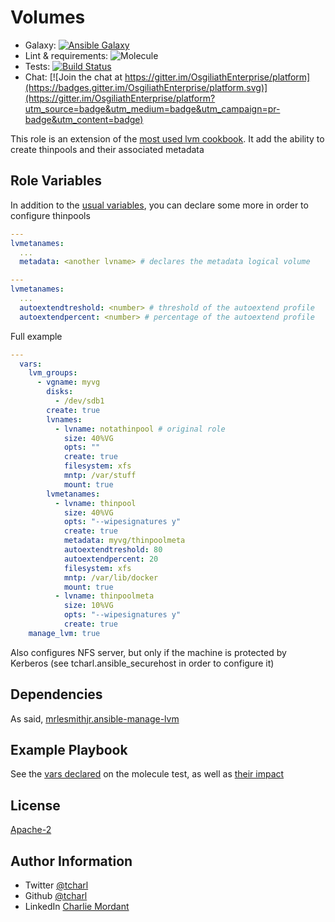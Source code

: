 Volumes
=========

* Galaxy: [![Ansible Galaxy](https://img.shields.io/badge/galaxy-tcharl.ansible_volumes-660198.svg?style=flat)](https://galaxy.ansible.com/tcharl/ansible_volumes)
* Lint & requirements: ![Molecule](https://github.com/OsgiliathEnterprise/ansible-volumes/workflows/Molecule/badge.svg)
* Tests: [![Build Status](https://travis-ci.com/OsgiliathEnterprise/ansible-volumes.svg?branch=master)](https://travis-ci.com/OsgiliathEnterprise/ansible-volumes)
* Chat: [![Join the chat at https://gitter.im/OsgiliathEnterprise/platform](https://badges.gitter.im/OsgiliathEnterprise/platform.svg)](https://gitter.im/OsgiliathEnterprise/platform?utm_source=badge&utm_medium=badge&utm_campaign=pr-badge&utm_content=badge)

This role is an extension of the [most used lvm cookbook](https://github.com/mrlesmithjr/ansible-manage-lvm).
It add the ability to create thinpools and their associated metadata

Role Variables
--------------

In addition to the [usual variables](https://github.com/mrlesmithjr/ansible-manage-lvm/blob/master/README.md), you can declare some more in order to configure thinpools

```yaml
---
lvmetanames:
  ...
  metadata: <another lvname> # declares the metadata logical volume 
```

```yaml
---
lvmetanames:
  ...
  autoextendtreshold: <number> # threshold of the autoextend profile
  autoextendpercent: <number> # percentage of the autoextend profile
```

Full example
```yaml
---
  vars:
    lvm_groups:
      - vgname: myvg
        disks:
          - /dev/sdb1
        create: true
        lvnames:
          - lvname: notathinpool # original role
            size: 40%VG
            opts: "" 
            create: true
            filesystem: xfs
            mntp: /var/stuff
            mount: true
        lvmetanames:
          - lvname: thinpool
            size: 40%VG
            opts: "--wipesignatures y"
            create: true
            metadata: myvg/thinpoolmeta
            autoextendtreshold: 80
            autoextendpercent: 20
            filesystem: xfs
            mntp: /var/lib/docker
            mount: true
          - lvname: thinpoolmeta
            size: 10%VG
            opts: "--wipesignatures y"
            create: true
    manage_lvm: true
```

Also configures NFS server, but only if the machine is protected by Kerberos (see tcharl.ansible_securehost in order to configure it)


Dependencies
------------

As said, [mrlesmithjr.ansible-manage-lvm](https://github.com/mrlesmithjr/ansible-manage-lvm)

Example Playbook
----------------

See the [vars declared](https://github.com/OsgiliathEnterprise/ansible-volumes/blob/master/molecule/default/molecule.yml) on the molecule test, as well as [their impact](https://github.com/OsgiliathEnterprise/ansible-manage-lvm-plus/blob/master/molecule/default/tests/test_default.py) 

License
-------

[Apache-2](https://www.apache.org/licenses/LICENSE-2.0)

Author Information
------------------

* Twitter [@tcharl](https://twitter.com/Tcharl)
* Github [@tcharl](https://github.com/Tcharl)
* LinkedIn [Charlie Mordant](https://www.linkedin.com/in/charlie-mordant-51796a97/)